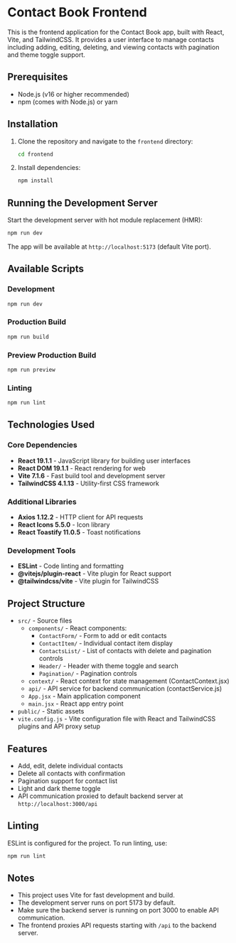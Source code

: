 # Contact Book Frontend

This is the frontend application for the Contact Book app, built with React, Vite, and TailwindCSS. It provides a user interface to manage contacts including adding, editing, deleting, and viewing contacts with pagination and theme toggle support.

## Prerequisites

- Node.js (v16 or higher recommended)
- npm (comes with Node.js) or yarn

## Installation

1. Clone the repository and navigate to the `frontend` directory:
   ```bash
   cd frontend
   ```

2. Install dependencies:
   ```bash
   npm install
   ```

## Running the Development Server

Start the development server with hot module replacement (HMR):

```bash
npm run dev
```

The app will be available at `http://localhost:5173` (default Vite port).

## Available Scripts

### Development
```bash
npm run dev
```

### Production Build
```bash
npm run build
```

### Preview Production Build
```bash
npm run preview
```

### Linting
```bash
npm run lint
```

## Technologies Used

### Core Dependencies
- **React 19.1.1** - JavaScript library for building user interfaces
- **React DOM 19.1.1** - React rendering for web
- **Vite 7.1.6** - Fast build tool and development server
- **TailwindCSS 4.1.13** - Utility-first CSS framework

### Additional Libraries
- **Axios 1.12.2** - HTTP client for API requests
- **React Icons 5.5.0** - Icon library
- **React Toastify 11.0.5** - Toast notifications

### Development Tools
- **ESLint** - Code linting and formatting
- **@vitejs/plugin-react** - Vite plugin for React support
- **@tailwindcss/vite** - Vite plugin for TailwindCSS

## Project Structure

- `src/` - Source files
  - `components/` - React components:
    - `ContactForm/` - Form to add or edit contacts
    - `ContactItem/` - Individual contact item display
    - `ContactsList/` - List of contacts with delete and pagination controls
    - `Header/` - Header with theme toggle and search
    - `Pagination/` - Pagination controls
  - `context/` - React context for state management (ContactContext.jsx)
  - `api/` - API service for backend communication (contactService.js)
  - `App.jsx` - Main application component
  - `main.jsx` - React app entry point
- `public/` - Static assets
- `vite.config.js` - Vite configuration file with React and TailwindCSS plugins and API proxy setup

## Features

- Add, edit, delete individual contacts
- Delete all contacts with confirmation
- Pagination support for contact list
- Light and dark theme toggle
- API communication proxied to default backend server at `http://localhost:3000/api`

## Linting

ESLint is configured for the project. To run linting, use:

```bash
npm run lint
```

## Notes

- This project uses Vite for fast development and build.
- The development server runs on port 5173 by default.
- Make sure the backend server is running on port 3000 to enable API communication.
- The frontend proxies API requests starting with `/api` to the backend server.
